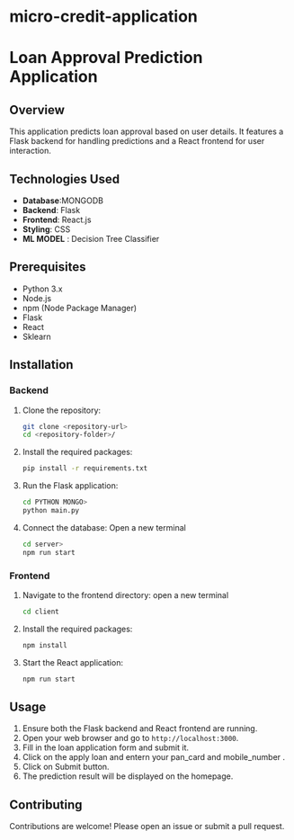 # micro-credit-application


# Loan Approval Prediction Application

## Overview

This application predicts loan approval based on user details. It features a Flask backend for handling predictions and a React frontend for user interaction.

## Technologies Used
- **Database**:MONGODB
- **Backend**: Flask
- **Frontend**: React.js
- **Styling**: CSS
- **ML MODEL** : Decision Tree Classifier

## Prerequisites

- Python 3.x
- Node.js
- npm (Node Package Manager)
- Flask
- React
- Sklearn

## Installation

### Backend

1. Clone the repository:
   ```bash
   git clone <repository-url>
   cd <repository-folder>/
   ```

2. Install the required packages:
   ```bash
   pip install -r requirements.txt
   ```
   
3. Run the Flask application:
   ```bash
   cd PYTHON MONGO>
   python main.py
   ```
4. Connect the database:
   Open a new terminal
   ```bash
   cd server>
   npm run start
   ```
   




### Frontend

1. Navigate to the frontend directory:
    open a new terminal 
   ```bash
   cd client
   ```

2. Install the required packages:
   ```bash
   npm install
   ```

3. Start the React application:
   ```bash
   npm run start
   ```

## Usage

1. Ensure both the Flask backend and React frontend are running.
2. Open your web browser and go to `http://localhost:3000`.
3. Fill in the loan application form and submit it.
4. Click on the apply loan and entern your pan_card and mobile_number .
5. Click on Submit button.
6. The prediction result will be displayed on the homepage.



## Contributing

Contributions are welcome! Please open an issue or submit a pull request.


